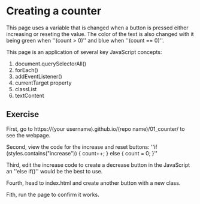 # Creating a counter

This page uses a variable that is changed when a button is pressed either increasing or reseting the value. The color of the text is also changed with it being green when ''(count > 0)'' and blue when ''(count == 0)''. 

This page is an application of several key JavaScript concepts:
1. document.querySelectorAll()
2. forEach()
3. addEventListener()
4. currentTarget property
5. classList
6. textContent



## Exercise

First, go to https://(your username).github.io/(repo name)/01_counter/ to see the webpage.

Second, view the code for the increase and reset buttons:
''if (styles.contains("increase")) {
      count++;
    } else {
      count = 0;
    }''

Third, edit the increase code to create a decrease button in the JavaScript an ''else if()'' would be the best to use.

Fourth, head to index.html and create another button with a new class.

Fith, run the page to confirm it works.

